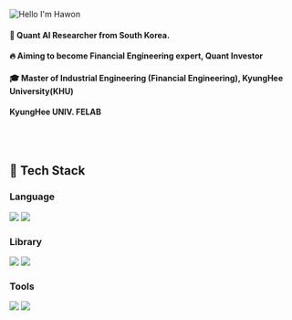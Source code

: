 <div>
  
  <!--Header-->
  ![Hello I'm Hawon](https://capsule-render.vercel.app/api?type=speech&color=auto&height=200&section=header&text=Hello%2C%20I%27m%20Hawon&fontSize=60)

  
</div>

<div>
  <!--Body-->

  #### :raising_hand: Quant AI Researcher from South Korea.<br/>
  #### :fire: Aiming to become Financial Engineering expert, Quant Investor <br/>
  #### :mortar_board: Master of Industrial Engineering (Financial Engineering), KyungHee University(KHU) <br/>
  #### KyungHee UNIV. FELAB
  <br/>
  <br/>
  
 ## 🧱 Tech Stack
### Language
<!--Python-->
<img src="https://img.shields.io/badge/Python-3776AB?style=flat-square&logo=Python&logoColor=white"/>
<!--Java-->
<img src="https://img.shields.io/badge/Java-007396?style=flat-square&logo=Java&logoColor=white"/>
<br/>

### Library
<!--PyTorch-->
<img src="https://img.shields.io/badge/PyTorch-EE4C2C?style=flat-square&logo=PyTorch&logoColor=white"/>
<!--Selenium-->
<img src="https://img.shields.io/badge/Selenium-43B02A?style=flat-square&logo=Selenium&logoColor=white"/>
<br/>

### Tools
<!--VS Code-->
<img src="https://img.shields.io/badge/VSCode-007ACC?style=flat-square&logo=visual-studio-code&logoColor=white"/>
<!--Docker-->
<img src="https://img.shields.io/badge/Docker-2496ED?style=flat-square&logo=Docker&logoColor=white"/>


   
</div>

<!--
**HAWONNA/HAWONNA** is a ✨ _special_ ✨ repository because its `README.md` (this file) appears on your GitHub profile.

Here are some ideas to get you started:
- Hi there 👋
- 🔭 I’m currently working on ...
- 🌱 I’m currently learning ...
- 👯 I’m looking to collaborate on ...
- 🤔 I’m looking for help with ...
- 💬 Ask me about ...
- 📫 How to reach me: ...
- 😄 Pronouns: ...
- ⚡ Fun fact: ...
-->
